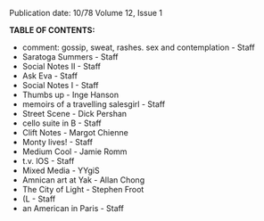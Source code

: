 Publication date: 10/78
Volume 12, Issue 1

**TABLE OF CONTENTS:**
- comment: gossip, sweat, rashes. sex and contemplation - Staff
- Saratoga Summers - Staff
- Social Notes II - Staff
- Ask Eva - Staff
- Social Notes I - Staff
- Thumbs up - Inge Hanson
- memoirs of a travelling salesgirl - Staff
- Street Scene - Dick Pershan
- cello suite in B - Staff
- Clift Notes - Margot Chienne
- Monty lives! - Staff
- Medium Cool - Jamie Romm
- t.v. lOS - Staff
- Mixed Media - YYgiS
- Amnican art at Yak - Allan Chong
- The City of Light - Stephen Froot
- (L - Staff
- an American in Paris - Staff

